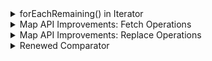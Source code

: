 <details>
<summary>forEachRemaining() in Iterator</summary>

Explains the `forEachRemaining()` method, which was introduced in the iterator class in Java 8.

`Iterator` is an interface available in the `Collections` framework in `java.util package`. It is used to iterate a collection of objects. This interface has four methods, as shown in the below image. Before Java 8, the `forEachRemaining()` method did not exist.

![03.png](img/01.png)

Below is a simple program to iterate a list using iterator before Java 8.

```java
import java.util.ArrayList;
import java.util.Iterator;
import java.util.List;

public class IteratorDemo {
    public static void main(String[] args) {
        List<String> fruits = new ArrayList<>();
        fruits.add("Apple");
        fruits.add("Banana");
        fruits.add("Grapes");
        fruits.add("Orange");
        
        Iterator<String> iterator = fruits.iterator();

        while (iterator.hasNext()) {
            System.out.println(iterator.next());
        }
    }
}
```

#### Output

```
Apple
Banana
Grapes
Orange
```

The above example requires a `while` loop in order to iterate through the input list via an `Iterator`. To avoid this, the `forEachRemaining()` method was introduced in Java 8. This method takes in a `Consumer` instance as a parameter.

The `Consumer` interface section mentioned that the `Consumer` interface takes in a parameter and does not return anything. This is what we require for our iterator. Below is the same example shown above, but this time we are using the `forEachRemaining()` method.

```java
import java.util.ArrayList;
import java.util.Iterator;
import java.util.List;

public class IteratorDemo {
    public static void main(String[] args) {
        List<String> fruits = new ArrayList<>();
        fruits.add("Apple");
        fruits.add("Banana");
        fruits.add("Grapes");
        fruits.add("Orange");

        Iterator<String> iterator = fruits.iterator();

        iterator.forEachRemaining((fruit) -> System.out.println(fruit));
    }
}
```

#### Output

```
Apple
Banana
Grapes
Orange
```

The main purpose of introducing the `forEachRemaining()` method was to make the iteration code more concise and readable.

---

The next section discusses improvements in the `Map` API.

</details>


<details>
<summary>Map API Improvements: Fetch Operations</summary>

Explains the new methods added in the `Map` API for fetch operations.

The following topics are covered:
- `getOrDefault()`
- `putIfAbsent()`
- `compute()`, `computeIfAbsent()`, and `computeIfPresent()`

If you have used `Map` then you must have faced a challenge where you needed to update the value of a key in the `Map`. Now, before updating, you must first check if the value is present in the `Map`, get the current value, update it, and again put the value in the `Map`. This is quite a cumbersome process, and it involves using lots of `if`/`else` statements. This kind of code is difficult to understand and fix if any issues occur.

Thankfully, Java 8 has introduced some new methods in the `Map` interface to make our lives easier. This section discusses some of those new methods.

### 1. `getOrDefault()`

This method is a lifesaver if you need to update a certain key in the `Map`. The `getOrDefault()` method either returns the value of the key, or it returns the default value if the key is not present.

```java
import java.util.HashMap;
import java.util.Map;

public class MapUpgrades {
    public static void main(String[] args) {
        Map<String, Integer> items = new HashMap<>();
        items.put("perfume", 20);

        /*
         * Add 20 items to the map.
         * Below line will throw NullPointerException if key doesn't exist in the map.
         */
        // items.put("genius", items.get("genius") + 20);

        // This is the correct way to update a map value *before Java 8*.
        if (items.containsKey("genius")) { items.put("genius", items.get("genius") + 20); }
        else { items.put("genius", 20); }

        System.out.println(items);
    }
}
```

#### Output

```
{genius=20, perfume=20}
```

Below is the same example using the `getOrDefault()` method. Now we don't need the `if`/`else` checks to update a value in the `Map`.

```java
import java.util.HashMap;
import java.util.Map;

public class MapUpgrades {
    public static void main(String[] args) {
        Map<String, Integer> fruits = new HashMap<>();
        fruits.put("perfume", 20);
        fruits.put("genius", fruits.getOrDefault("genius", 0) + 20);
        System.out.println(fruits);
    }
}
```

#### Output

```
{genius=20, perfume=20}
```

### 2. `putIfAbsent()`

You might be aware that the `put()` method in `Map` either inserts a key-value pair in the `Map` or updates the value if the key is already present. Now, what if you don't want to update the value in the `Map`. You want to insert a key-value pair only if it is not present in the `Map`.

This can be achieved by the `putIfAbsent()` method. This method inserts a key and value in the `Map` only if it is not present. Let's look at how it works in the example below.

```java
import java.util.HashMap;
import java.util.Map;

public class MapUpgrades {
    public static void main(String[] args) {
        Map<String , Integer> items = new HashMap<>();
        items.put("perfume", 20);
        System.out.println(items.get("perfume"));
        items.putIfAbsent("perfume", 30);  // No effect.
        System.out.println(items.get("perfume"));
    }
}
```

#### Output

```
20
20
```

### 3. `compute()`, `computeIfAbsent()`, and `computeIfPresent()`

The `compute()` method computes a new mapping given the key and its existing value. This method returns the computed value. If the key is not present in the map, then an exception is thrown.

```java
import java.util.HashMap;
import java.util.Map;

public class ComputeExample {
    public static void main(String[] args) {
        Map<String, Integer> fruits = new HashMap<>();
        fruits.put("apple", 20);
    
        int val = fruits.compute("apple", (k, v) -> v + 10);
    
        System.out.println(val);
        // Below line will throw Null Pointer Exception.
        // val = fruits.compute("banana", (k, v) -> v + 10);
    }
}
```

### Output

```
30
```

The `computeIfAbsent()` method returns:
- The original value if the key is already present in the map.
- The computed value if the key is not present in the map.

This method takes a key and a `Function` as a parameters.

```java
import java.util.HashMap;
import java.util.Map;

public class ComputeIfAbsentExample {
    public static void main(String[] args) {
        Map<String, Integer> fruits = new HashMap<>();
        fruits.put("apple", 20);
    
        int val = fruits.computeIfAbsent("apple", v -> 10);
        System.out.println(val);
        
        val = fruits.computeIfAbsent("banana", v -> 10);
        System.out.println(val);
    }
}
```

#### Output

```
20
10
```

The `computeIfPresent()` method returns:
- A `null` value if the key is not present in the map.
- The computed value if the key is present in the map.

This method takes a key and a `BiFunction` as parameters.

```java
import java.util.HashMap;
import java.util.Map;

public class ComputeIfPresentExample {
    public static void main(String[] args) {
        Map<String, Integer> fruits = new HashMap<>();
        fruits.put("apple", 20);
    
        Integer val = fruits.computeIfPresent("apple", (k, v) -> v + 10);
        System.out.println(val);
        
        val = fruits.computeIfPresent("banana", (k, v) -> v + 10);
        System.out.println(val);
    }
}
```

#### Output

```
30
null
```

---

The next section discusses more improvements done to the `Map` interface.

</details>


<details>
<summary>Map API Improvements: Replace Operations</summary>

Explains the new methods for value replacement that have been added to `Map` API.

The following topics are covered:
1. `replace()`, `replaceAll()`, and `remove()`
   - `replace(K key, V value)`
   - `replace(K key, V oldValue, V newValue)`
   - `replaceAll(BiFunction<? super K, ? super V, ? extends V> function)`
   - `remove(Object key)`
   - `remove(Object key, Object value)`
2. Iterating over the `Map` using `forEach()`

In the previous section, we discussed a few new methods that have been added to the `Map` interface. In this section, we will look at some more improvements that have been done in `Map` API.

### 1. `replace()`, `replaceAll()`, and `remove()`

Sometimes we are required to change certain values in a `HashMap`. Before Java 8, the only way to do this was to iterate over the `Map` and change each value one-by-one.

This is a cumbersome process, and it is prone to errors if the logic is not written properly. To overcome this issue, a few new methods have been introduced in Java 8.

### a) `replace(K key, V value)`

This method replaces the entry for the specified key only if it is currently mapped to some value. If the key is not present or if the key is present but the current value is `null`, then nothing is done.

```java
import java.util.HashMap;
import java.util.Map;

public class MapImprovements {
    public static void main(String[] args) {
        Map<String, Integer> fruits = new HashMap<>();
        fruits.put("apple", 20);
        fruits.put("banana", 20);

        fruits.replace("apple", 50);

        System.out.println(fruits.get("apple"));
    }
}
```

#### Output

```
50
```

### b) `replace(K key, V oldValue, V newValue)`

This method replaces the entry for the specified key only if it is currently mapped to the specified value.

```java
import java.util.HashMap;
import java.util.Map;

public class MapImprovements {
    public static void main(String[] args) {
        Map<String, Integer> fruits = new HashMap<>();
        fruits.put("apple", 20);
        fruits.put("banana", 20);

        fruits.replace("apple", 30, 50);

        System.out.println(fruits.get("apple"));

        fruits.replace("apple", 20, 50);

        System.out.println(fruits.get("apple"));
    }
}
```

#### Output

```
20
50
```

### c) `replaceAll(BiFunction<? super K, ? super V, ? extends V> function)`

This method replaces each entry's value with the result of invoking the given function on that entry until all of the entries have been processed or the function throws an exception.

```java
import java.util.HashMap;
import java.util.Map;

public class MapImprovements {
    public static void main(String[] args) {
        Map<String, Integer> fruits = new HashMap<>();
        fruits.put("apple", 20);
        fruits.put("banana", 20);

        fruits.replaceAll((k, v) -> 50);  //Value becomes 50 for all keys

        System.out.println(fruits.get("apple"));
        System.out.println(fruits.get("banana"));
    }
}
```

#### Output

```
50
50
```

### d) `remove(Object key)`

This method removes the mapping for a key from this `Map` if it is present.

```java
import java.util.HashMap;
import java.util.Map;

public class MapImprovements {
    public static void main(String[] args) {
        Map<String, Integer> fruits = new HashMap<>();
        fruits.put("apple", 20);
        fruits.put("banana", 20);

        fruits.remove("apple");  // apple will be removed

        System.out.println(fruits.get("apple"));
    }
}
```

#### Output

```
null
```

### e) `remove(Object key, Object value)`

This method removes the entry for the specified key only if it is currently mapped to the specified value.

```java
import java.util.HashMap;
import java.util.Map;

public class MapImprovements {
    public static void main(String[] args) {
        Map<String, Integer> fruits = new HashMap<>();
        fruits.put("apple", 20);
        fruits.put("banana", 20);

        fruits.remove("apple" , 30);  // apple will not be removed because the value is 20
        System.out.println(fruits.get("apple"));

        fruits.remove("apple" , 20);  // apple will be removed
        System.out.println(fruits.get("apple"));
    }
}
```

#### Output

```
20
null
```

### 2) Iterating over the map using `forEach()`

Before Java 8, if you needed to iterate over a `HashMap`, then there were quite a few ways to do so, like getting the `keySet()` or `entrySet()`. However, these methods were not very flexible and needed some practice to get a hold of.

Now you can easily iterate over a `Map` using the `forEach()` method added in Java 8.

Here is the syntax of the `forEach()` method.

`forEach(BiConsumer<? super K,? super V> action)`

It takes a `BiConsumer` as a parameter.

```java
import java.util.HashMap;
import java.util.Map;

public class MapImprovements {
    public static void main(String[] args) {
        Map<String, Integer> fruits = new HashMap<>();
        fruits.put("apple", 10);
        fruits.put("banana", 20);
        fruits.put("orange", 30);

        fruits.forEach((k,v) -> System.out.println("Key: " + k + " Value: " + v));
    }
}
```

#### Output

```
Key: banana Value: 20
Key: orange Value: 30
Key: apple Value: 10
```

---

The next section discusses the renewed `Comparator`.

</details>


<details>
<summary>Renewed Comparator</summary>

Discusses how to use the power of the newly added methods in the `Comparator` interface to write concise and efficient `Comparators`.

- Introduction to the `Comparator` interface
- New methods in the `Comparator` interface
  - `comparing()`
  - `thenComparing()`
  - `naturalOrder()`
  - `reverseOrder()`
  - `nullsFirst()`
  - `nullsLast()`

### Introduction to the `Comparator` interface

`Comparator` is an interface that is used to define how a collection must be sorted. In Java 7, it had just 2 methods – `compare()` and `equals()`. The enhanced `Comparator` in Java 8 now has 19 methods. However, the `Comparator` is still a functional interface as it has only one abstract method, i.e., `compare()`. `Comparator` now supports declarations via lambda expressions as it is a Functional Interface. This was seen in the earlier lambda expressions section as well. Below is the list of methods in the `Comparator` interface.

![02.png](img/02.png)

We will look at how these new methods work and discuss the functionalities they provide. Before Java 8, there was only one way to use the `Comparator` interface. We would create an implementation of the `Comparator<T>` interface, override the `compare()` method of the interface with the desired comparison logic and use `Collections.sort()`, or a similar method in Collections API, to sort the collection of objects.

Below is an example of sorting a List of objects before Java 8.

```java
import java.util.ArrayList;
import java.util.Collections;
import java.util.Comparator;
import java.util.List;

public class ComparatorDemo {
    public static void main(String[] args) {
        List<Person> personList = new ArrayList<>();
        personList.add(new Person("Jane",54));
        personList.add(new Person("Dave",21));
        personList.add(new Person("Carl",34));

        // Here we are using an anonymous comparator to sort the List.
        Collections.sort(personList, new Comparator<Person>() {
            @Override
            public int compare(Person o1, Person o2) {
                return o1.getName().compareTo(o2.getName());
            }
        });

        personList.forEach(System.out::println);
    }
}

class Person {
    String name;
    int age;
    int yearsOfService;

    Person(String name, int age){
        this.name = name;
        this.age = age;
    }

    public String getName() { return name; }
    public int getAge() { return age; }

    @Override
    public String toString() {
        return "Person{" +
                "name='" + name + '\'' +
                ", age=" + age +
                '}';
    }
}
```

#### Output

```
Person{name='Carl', age=34}
Person{name='Dave', age=21}
Person{name='Jane', age=54}
```

Java 8 allows usage of lambda expressions instead of using an anonymous class. We already saw this in the lambdas chapter.

### New methods in the `Comparator` interface

This lesson primarily focuses on the new methods that have been added to the `Comparator` interface.

### a) `comparing()`

`comparing()` is a static method introduced in Java 8. It takes a `Function<T, R>` functional interface instance as an input and returns a `Comparator` instance.

Let's see how the above program can be written using the `comparing()` method.

The basic idea here is that we don't need to write the entire logic of comparing ourselves. We just need to specify which fields from the object should be used for comparison.

```java
import java.util.ArrayList;
import java.util.Collections;
import java.util.Comparator;
import java.util.List;

public class ComparatorDemo {
    public static void main(String[] args) {
        List<Person> personList = new ArrayList<>();
        personList.add(new Person("Jane", 54));
        personList.add(new Person("Dave", 21));
        personList.add(new Person("Carl", 34));
        // Sorting the List using comparing() method of Comparator.
        Collections.sort(personList, Comparator.comparing(Person::getName));

        personList.forEach(System.out::println);
    }
}

class Person {
    ...
}
```

#### Output

```
Person{name='Carl', age=34}
Person{name='Dave', age=21}
Person{name='Jane', age=54}
```

### b) `thenComparing()`

What if we need to sort the person object based on the basis of name? If the name is the same then we will need to sort on the basis of age.

In this scenario, we will use `thenComparing()` method. It is a `default` method that takes in a function and returns a `Comparator`.

Since this is a non-static method, it cannot be called directly from the `Comparator`. It can be called from the `Comparator` object. The below code will not compile.

`Collections.sort(personList, Comparator.thenComparing(Person::getAge));`

Below is the example to sort the person list by name and age.

```java
import java.util.ArrayList;
import java.util.Collections;
import java.util.Comparator;
import java.util.List;

public class ComparatorDemo {
    public static void main(String[] args) {
        List<Person> personList = new ArrayList<>();
        personList.add(new Person("Jane",54));
        personList.add(new Person("Dave",21));
        personList.add(new Person("Carl",34));
        personList.add(new Person("Dave",58));
        personList.add(new Person("Carl",12));

        // Using thenComparing() method to sort the List on the basis of two criterias.
        Collections.sort(personList, Comparator.comparing(Person::getName).thenComparing(Person::getAge));

        personList.forEach(System.out::println);
    }
}

class Person {
    ...
}
```

#### Output

```
Person{name='Carl', age=12}
Person{name='Carl', age=34}
Person{name='Dave', age=21}
Person{name='Dave', age=58}
Person{name='Jane', age=54}
```

### c) `naturalOrder()`

If we don't need to provide our own implementation of the `Comparator` and use the natural order, we can use the `naturalOrder()` method. This is a static method that returns a comparator, which sorts in the natural order.

```java
import java.util.ArrayList;
import java.util.Collections;
import java.util.Comparator;
import java.util.List;

public class ComparatorDemo {
    public static void main(String[] args) {
        List<String> fruits = new ArrayList<>();
        fruits.add("guava");
        fruits.add("peach");
        fruits.add("apple");
        fruits.add("banana");

        Collections.sort(fruits, Comparator.naturalOrder());

        fruits.forEach(System.out::println);
    }
}
```

#### Output

```
apple
banana
guava
peach
```

### d) `reverseOrder()`

This is a static method that returns a `Comparator`, which sorts in the reverse order of the natural order.

```java
import java.util.ArrayList;
import java.util.Collections;
import java.util.Comparator;
import java.util.List;

public class ComparatorDemo {
    public static void main(String[] args) {
        List<String> fruits = new ArrayList<>();
        fruits.add("guava");
        fruits.add("peach");
        fruits.add("apple");
        fruits.add("banana");

        // Sorting the List in reverse order.
        Collections.sort(fruits, Comparator.reverseOrder());

        fruits.forEach(System.out::println);
    }
}
```

#### Output

```
peach
guava
banana
apple
```

### e) `nullsFirst()`

Comparator's `nullsFirst()` method takes in a `Comparator` as input and returns a `Comparator`, which considers `null` values lesser than non-`null` values.

```java
import java.util.ArrayList;
import java.util.Collections;
import java.util.Comparator;
import java.util.List;

public class ComparatorDemo {
    public static void main(String[] args) {
        List<String> fruits = new ArrayList<>();
        fruits.add("guava");
        fruits.add(null);
        fruits.add("apple");
        fruits.add("banana");

        // Sorting the List keeping nulls first.
        Collections.sort(fruits, Comparator.nullsFirst(Comparator.naturalOrder()));

        fruits.forEach(System.out::println);
    }
}
```

#### Output

```
null
apple
banana
guava
```

### f) `nullsLast()`

Comparator's `nullsLast()` method takes in a `Comparator` as input and returns a `Comparator`, which considers `null` values greater than non-`null` values.

```java
import java.util.ArrayList;
import java.util.Collections;
import java.util.Comparator;
import java.util.List;

public class ComparatorDemo {
    public static void main(String[] args) {
        List<String> fruits = new ArrayList<>();
        fruits.add("guava");
        fruits.add(null);
        fruits.add("apple");
        fruits.add("banana");

        // Sorting the List keeping nulls last.
        Collections.sort(fruits, Comparator.nullsLast(Comparator.naturalOrder()));

        fruits.forEach(System.out::println);
    }
}
```

#### Output

```
apple
banana
guava
null
```

These are the main methods that you should know to write concise and efficient sorting logic using `Comparator`.

---

The next section discusses the improvements made in the concurrency API.

</details>